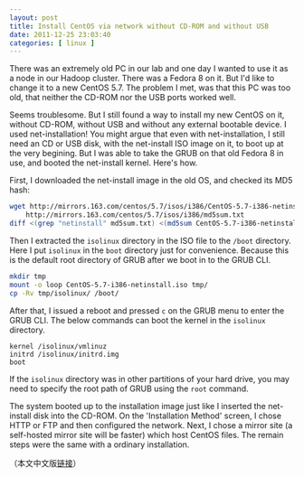 ```yaml
--- 
layout: post
title: Install CentOS via network without CD-ROM and without USB
date: 2011-12-25 23:03:40
categories: [ linux ]
---
```


There was an extremely old PC in our lab and one day I wanted to use it as a node in our Hadoop cluster.
There was a Fedora 8 on it. But I'd like to change it to a new CentOS 5.7. The problem I met, was that this PC was too old,
that neither the CD-ROM nor the USB ports worked well.

<!-- more -->

Seems troublesome. But I still found a way to install my new CentOS on it, without CD-ROM, without USB and without any external bootable device.
I used net-installation!
You might argue that even with net-installation, I still need an CD or USB disk, with the net-install ISO image on it, to boot up at the very begining.
But I was able to take the GRUB on that old Fedora 8 in use, and booted the net-install kernel. Here's how.</p>

First, I downloaded the net-install image in the old OS, and checked its MD5 hash:

``` bash
wget http://mirrors.163.com/centos/5.7/isos/i386/CentOS-5.7-i386-netinstall.iso \
    http://mirrors.163.com/centos/5.7/isos/i386/md5sum.txt
diff <(grep "netinstall" md5sum.txt) <(md5sum CentOS-5.7-i386-netinstall.iso) && echo OK
```

Then I extracted the `isolinux` directory in the ISO file to the `/boot` directory. Here I put `isolinux` in the `boot` directory just for convenience.
Because this is the default root directory of GRUB after we boot in to the GRUB CLI.

``` bash
mkdir tmp
mount -o loop CentOS-5.7-i386-netinstall.iso tmp/
cp -Rv tmp/isolinux/ /boot/
```

After that, I issued a reboot and pressed `c` on the GRUB menu to enter the GRUB CLI. The below commands can boot the kernel in the `isolinux` directory.

``` text
kernel /isolinux/vmlinuz
initrd /isolinux/initrd.img
boot
```

If the `isolinux` directory was in other partitions of your hard drive, you may need to specify the root path of GRUB using the `root` command.

The system booted up to the installation image just like I inserted the net-install disk into the CD-ROM.
On the 'Installation Method' screen, I chose HTTP or FTP and then configured the network.
Next, I chose a mirror site (a self-hosted mirror site will be faster) which host CentOS files. The remain steps were the same with a ordinary installation.

（本文中文版[链接][chinese]）

[chinese]:      /linux/2011/12/26/install-centos-via-network-without-cd-rom-and-without-usb-chs/
